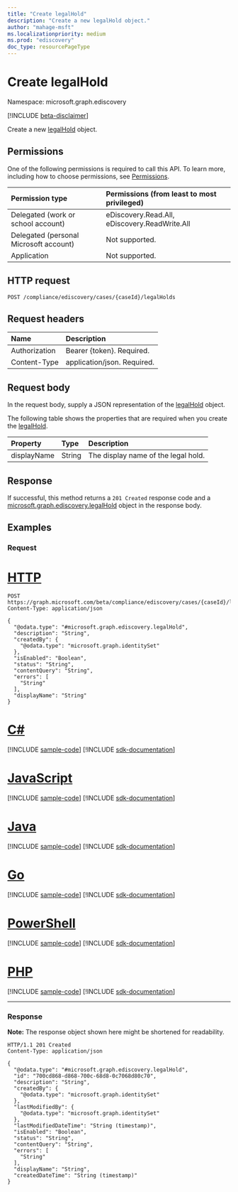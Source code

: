 ```yaml
---
title: "Create legalHold"
description: "Create a new legalHold object."
author: "mahage-msft"
ms.localizationpriority: medium
ms.prod: "ediscovery"
doc_type: resourcePageType
---
```


# Create legalHold

Namespace: microsoft.graph.ediscovery

[!INCLUDE [beta-disclaimer](../../includes/beta-disclaimer.md)]

Create a new [legalHold](../resources/ediscovery-legalhold.md) object.

## Permissions

One of the following permissions is required to call this API. To learn more, including how to choose permissions, see [Permissions](/graph/permissions-reference).

|Permission type|Permissions (from least to most privileged)|
|:---|:---|
|Delegated (work or school account)|eDiscovery.Read.All, eDiscovery.ReadWrite.All|
|Delegated (personal Microsoft account)|Not supported.|
|Application|Not supported.|

## HTTP request

<!-- {
  "blockType": "ignored"
}
-->

``` http
POST /compliance/ediscovery/cases/{caseId}/legalHolds
```

## Request headers

|Name|Description|
|:---|:---|
|Authorization|Bearer {token}. Required.|
|Content-Type|application/json. Required.|

## Request body

In the request body, supply a JSON representation of the [legalHold](../resources/ediscovery-legalhold.md) object.

The following table shows the properties that are required when you create the [legalHold](../resources/ediscovery-legalhold.md).

|Property|Type|Description|
|:---|:---|:---|
|displayName|String| The display name of the legal hold. |

## Response

If successful, this method returns a `201 Created` response code and a [microsoft.graph.ediscovery.legalHold](../resources/ediscovery-legalhold.md) object in the response body.

## Examples

### Request


# [HTTP](#tab/http)
<!-- {
  "blockType": "request",
  "name": "create_legalhold_from_"
}
-->

``` http
POST https://graph.microsoft.com/beta/compliance/ediscovery/cases/{caseId}/legalHolds
Content-Type: application/json

{
  "@odata.type": "#microsoft.graph.ediscovery.legalHold",
  "description": "String",
  "createdBy": {
    "@odata.type": "microsoft.graph.identitySet"
  },
  "isEnabled": "Boolean",
  "status": "String",
  "contentQuery": "String",
  "errors": [
    "String"
  ],
  "displayName": "String"
}
```

# [C#](#tab/csharp)
[!INCLUDE [sample-code](../includes/snippets/csharp/create-legalhold-from--csharp-snippets.md)]
[!INCLUDE [sdk-documentation](../includes/snippets/snippets-sdk-documentation-link.md)]

# [JavaScript](#tab/javascript)
[!INCLUDE [sample-code](../includes/snippets/javascript/create-legalhold-from--javascript-snippets.md)]
[!INCLUDE [sdk-documentation](../includes/snippets/snippets-sdk-documentation-link.md)]

# [Java](#tab/java)
[!INCLUDE [sample-code](../includes/snippets/java/create-legalhold-from--java-snippets.md)]
[!INCLUDE [sdk-documentation](../includes/snippets/snippets-sdk-documentation-link.md)]

# [Go](#tab/go)
[!INCLUDE [sample-code](../includes/snippets/go/create-legalhold-from--go-snippets.md)]
[!INCLUDE [sdk-documentation](../includes/snippets/snippets-sdk-documentation-link.md)]

# [PowerShell](#tab/powershell)
[!INCLUDE [sample-code](../includes/snippets/powershell/create-legalhold-from--powershell-snippets.md)]
[!INCLUDE [sdk-documentation](../includes/snippets/snippets-sdk-documentation-link.md)]

# [PHP](#tab/php)
[!INCLUDE [sample-code](../includes/snippets/php/create-legalhold-from--php-snippets.md)]
[!INCLUDE [sdk-documentation](../includes/snippets/snippets-sdk-documentation-link.md)]

---

### Response

**Note:** The response object shown here might be shortened for readability.
<!-- {
  "blockType": "response",
  "truncated": true,
  "@odata.type": "microsoft.graph.ediscovery.legalHold"
}
-->

``` http
HTTP/1.1 201 Created
Content-Type: application/json

{
  "@odata.type": "#microsoft.graph.ediscovery.legalHold",
  "id": "700cd868-d868-700c-68d8-0c7068d80c70",
  "description": "String",
  "createdBy": {
    "@odata.type": "microsoft.graph.identitySet"
  },
  "lastModifiedBy": {
    "@odata.type": "microsoft.graph.identitySet"
  },
  "lastModifiedDateTime": "String (timestamp)",
  "isEnabled": "Boolean",
  "status": "String",
  "contentQuery": "String",
  "errors": [
    "String"
  ],
  "displayName": "String",
  "createdDateTime": "String (timestamp)"
}
```
